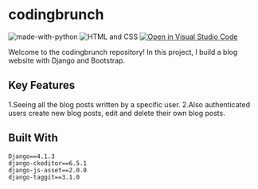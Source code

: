 # codingbrunch 


![made-with-python](https://img.shields.io/badge/Made%20with-Python-1f425f.svg)
![HTML and CSS](https://img.shields.io/badge/HTML%20and-CSS-1f425f.svg)
[![Open in Visual Studio Code](https://img.shields.io/static/v1?logo=visualstudiocode&label=&message=Open%20in%20Visual%20Studio%20Code&labelColor=2c2c32&color=007acc&logoColor=007acc)](https://github.dev/Nayemjaman/codingbrunch)
</hr>


Welcome to the codingbrunch repository!
In this project, I build a blog website with Django and Bootstrap.

## Key Features 

1.Seeing all the blog posts written by a specific user.
2.Also authenticated users create new blog posts, edit and delete their own blog posts. 



## Built With

```
Django==4.1.3
django-ckeditor==6.5.1
django-js-asset==2.0.0
django-taggit==3.1.0
```



